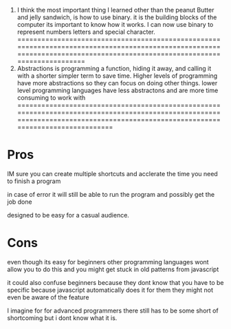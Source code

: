 
1. I think the most important thing I learned other than the peanut Butter and jelly sandwich, is how to use binary. it is the building blocks of the computer its important to know how it works. I can now use binary to represent numbers letters and special character.
==========================================================================================================================================================================
2. Abstractions is programming a function, hiding it away, and calling it with a shorter simpler term to save time. Higher levels of programming have more abstractions so they can focus on doing other things. lower level programming languages have less abstractons and are more time consuming to work with
=================================================================================================================================================================================
# Pros
 IM sure you can create multiple shortcuts and acclerate the time you need to finish a program

in case of error it will still be able to run the program and possibly get the job done

designed to be easy for a casual audience.

# Cons
even though its easy for beginners other programming languages wont allow you to do this and you might get stuck in old patterns from javascript

it could also confuse beginners because they dont know that you have to be specific because javascript automatically does it for them they might not even be aware of the feature

I imagine for for advanced programmers there still has to be some short of shortcoming but i dont know what it is.
